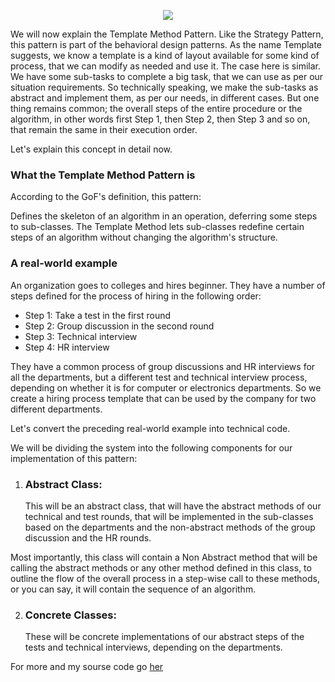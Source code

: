 <p align="center"><img src="https://sourcemaking.com/files/v2/content/patterns/Template_method_example-2x.png"></p>

We will now explain the Template Method Pattern. Like the Strategy Pattern, this pattern is part of the behavioral design patterns. As the name Template suggests, we know a template is a kind of layout available for some kind of process, that we can modify as needed and use it. The case here is similar. We have some sub-tasks to complete a big task, that we can use as per our situation requirements. So technically speaking, we make the sub-tasks as abstract and implement them, as per our needs, in different cases. But one thing remains common;  the overall steps of the entire procedure or the algorithm, in other words first Step 1, then Step 2, then Step 3 and so on, that remain the same in their execution order.

Let's explain this concept in detail now.

### What the Template Method Pattern is

According to the GoF's definition, this pattern:

Defines the skeleton of an algorithm in an operation, deferring some steps to sub-classes. The Template Method lets sub-classes redefine certain steps of an algorithm without changing the algorithm's structure.

### A real-world example

An organization goes to colleges and hires beginner. They have a number of steps defined for the process of hiring in the following order:

* Step 1: Take a test in the first round
* Step 2: Group discussion in the second round
* Step 3: Technical interview
* Step 4: HR interview

They have a common process of group discussions and HR interviews for all the departments, but a different test and technical interview process, depending on whether it is for computer or electronics departments. So we create a hiring process template that can be used by the company for two different departments.

Let's convert the preceding real-world example into technical code.

We will be dividing the system into the following components for our implementation of this pattern:

1. <h3>Abstract Class:</h3> This will be an abstract class, that will have the abstract methods of our technical and test rounds, that will be implemented in the sub-classes based on the departments and the non-abstract methods of the group discussion and the HR rounds.

Most importantly, this class will contain a Non Abstract method that will be calling the abstract methods or any other method defined in this class, to outline the flow of the overall process in a step-wise call to these methods, or you can say, it will contain the sequence of an algorithm.
 
2. <h3>Concrete Classes:</h3> These will be concrete implementations of our abstract steps of the tests and technical interviews, depending on the departments.


For more and my sourse code go <a href="https://github.com/VanHakobyan/DesignPatterns/edit/master/Template/template">her</a> 
